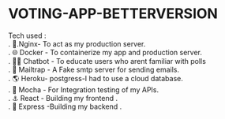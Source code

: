 # VOTING-APP-BETTERVERSION



Tech used :
<br/>. 🧩.Nginx- To act as my production server.
<br/>. 🌐 Docker - To containerize my app and production server.
<br/>. 🙎‍♂️ Chatbot - To educate users who arent familiar with polls
<br/>. 📨 Mailtrap - A Fake smtp server for sending emails.
<br/>. 🌎 Heroku- postgress-I had to use a cloud database.
<br/>. 🧭 Mocha - For Integration testing of my APIs.
<br/>. ⚓ React - Building my frontend .
<br/>. 🧨 Express -Building my backend .
